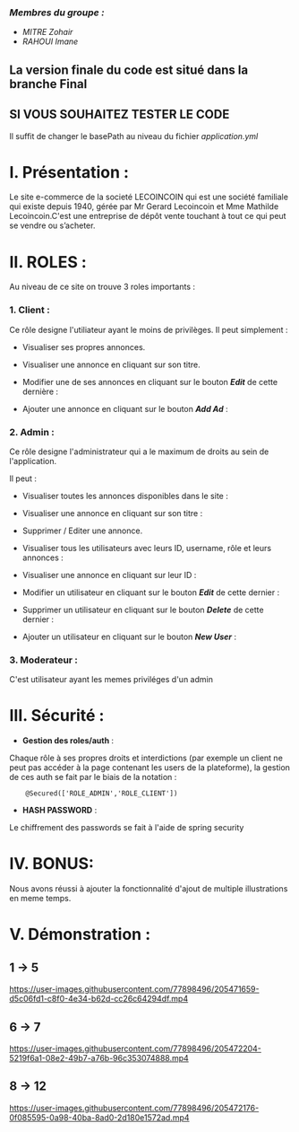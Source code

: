 ### *Membres du groupe :*
  - *MITRE Zohair*
  - *RAHOUI Imane*

## La version finale du code est situé dans la branche **Final**

## SI VOUS SOUHAITEZ TESTER LE CODE 
Il suffit de changer le basePath au niveau du fichier *application.yml*

# I. Présentation : 

Le site e-commerce de la societé LECOINCOIN qui est une société familiale qui existe depuis 1940, gérée par Mr Gerard Lecoincoin et Mme Mathilde Lecoincoin.C'est une entreprise de dépôt vente touchant à tout ce qui peut se vendre ou s’acheter.

# II. ROLES :

Au niveau de ce site on trouve 3 roles importants :

### 1. Client : 
  
  Ce rôle designe l'utiliateur ayant le moins de privilèges. Il peut simplement :

- Visualiser ses propres annonces.

- Visualiser une annonce en cliquant sur son titre.

- Modifier une de ses annonces en cliquant sur le bouton ***Edit*** de cette dernière :

- Ajouter une annonce en cliquant sur le bouton ***Add Ad*** :

### 2. Admin :

Ce rôle designe l'administrateur qui a le maximum de droits au sein de l'application. 

Il peut :

- Visualiser toutes les annonces disponibles dans le site : 

- Visualiser une annonce en cliquant sur son titre : 

- Supprimer / Editer une annonce.

- Visualiser tous les utilisateurs avec leurs ID, username, rôle et leurs annonces :
    
- Visualiser une annonce en cliquant sur leur ID : 
    
- Modifier un utilisateur en cliquant sur le bouton ***Edit*** de cette dernier :

- Supprimer un utilisateur en cliquant sur le bouton ***Delete*** de cette dernier :

- Ajouter un utilisateur en cliquant sur le bouton ***New User*** :

### 3. Moderateur :

C'est utilisateur ayant les memes priviléges d'un admin

# III. Sécurité :
 
 - **Gestion des roles/auth** :
 
Chaque rôle à ses propres droits et interdictions (par exemple un client ne peut pas accéder à la page contenant les users de la plateforme), la gestion de ces auth se fait par le biais de la notation :
```
    @Secured(['ROLE_ADMIN','ROLE_CLIENT'])
```

 - **HASH PASSWORD** : 

Le chiffrement des passwords se fait à l'aide de spring security

# IV. BONUS:

Nous avons réussi à ajouter la fonctionnalité d'ajout de multiple illustrations en meme temps.

# V. Démonstration :

## 1 -> 5

https://user-images.githubusercontent.com/77898496/205471659-d5c06fd1-c8f0-4e34-b62d-cc26c64294df.mp4

## 6 -> 7

https://user-images.githubusercontent.com/77898496/205472204-5219f6a1-08e2-49b7-a76b-96c353074888.mp4

## 8 -> 12

https://user-images.githubusercontent.com/77898496/205472176-0f085595-0a98-40ba-8ad0-2d180e1572ad.mp4

